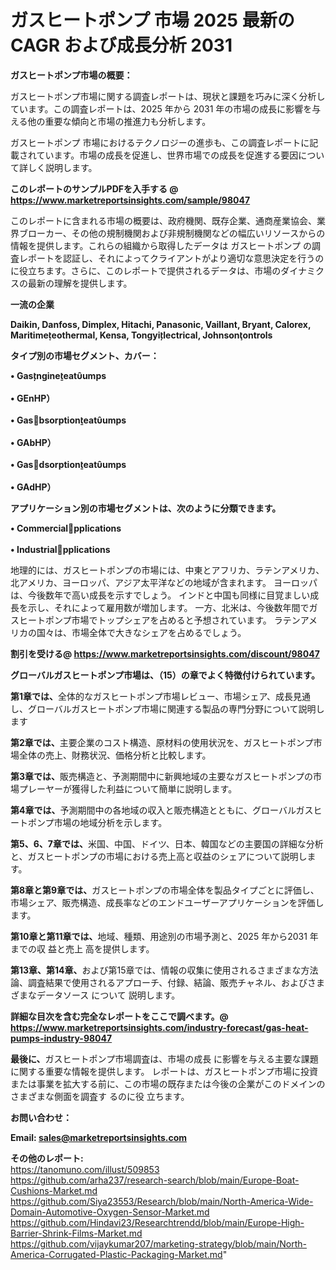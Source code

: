 # ガスヒートポンプ 市場 2025 最新の CAGR および成長分析 2031

<strong><b>ガスヒートポンプ市場の概要：</b></strong>

ガスヒートポンプ市場に関する調査レポートは、現状と課題を巧みに深く分析しています。この調査レポートは、2025 年から 2031 年の市場の成長に影響を与える他の重要な傾向と市場の推進力も分析します。

ガスヒートポンプ 市場におけるテクノロジーの進歩も、この調査レポートに記載されています。市場の成長を促進し、世界市場での成長を促進する要因について詳しく説明します。

<strong>このレポートのサンプルPDFを入手する @ <a href=https://www.marketreportsinsights.com/sample/98047>https://www.marketreportsinsights.com/sample/98047</a></strong>

このレポートに含まれる市場の概要は、政府機関、既存企業、通商産業協会、業界ブローカー、その他の規制機関および非規制機関などの幅広いリソースからの情報を提供します。これらの組織から取得したデータは ガスヒートポンプ の調査レポートを認証し、それによってクライアントがより適切な意思決定を行うのに役立ちます。さらに、このレポートで提供されるデータは、市場のダイナミクスの最新の理解を提供します。

<strong>一流の企業</strong>

<strong><b>Daikin, Danfoss, Dimplex, Hitachi, Panasonic, Vaillant, Bryant, Calorex, Maritimeeothermal, Kensa, Tongyilectrical, Johnsonontrols</b></strong>

<strong><b>タイプ別の市場セグメント、カバー：</b></strong>

<strong>• Gasngineeatumps<br><br>• GEnHP）<br><br>• Gasbsorptioneatumps<br><br>• GAbHP）<br><br>• Gasdsorptioneatumps<br><br>• GAdHP）</strong>

<strong><b>アプリケーション別の市場セグメントは、次のように分類できます。</b></strong>

<strong>• Commercialpplications<br><br>• Industrialpplications</strong>

 地理的には、ガスヒートポンプの市場には、中東とアフリカ、ラテンアメリカ、北アメリカ、ヨーロッパ、アジア太平洋などの地域が含まれます。 ヨーロッパは、今後数年で高い成長を示すでしょう。 インドと中国も同様に目覚ましい成長を示し、それによって雇用数が増加します。 一方、北米は、今後数年間でガスヒートポンプ市場でトップシェアを占めると予想されています。 ラテンアメリカの国々は、市場全体で大きなシェアを占めるでしょう。

<strong>割引を受ける@ <a href=https://www.marketreportsinsights.com/discount/98047>https://www.marketreportsinsights.com/discount/98047</a></strong>

<strong><b>グローバルガスヒートポンプ市場は、（15）の章でよく特徴付けられています。</b></strong>

<strong><b>第</b></strong><strong><b>1章では、</b></strong>全体的なガスヒートポンプ市場レビュー、市場シェア、成長見通し、グローバルガスヒートポンプ市場に関連する製品の専門分野について説明します

<strong><b>第2章では、</b></strong>主要企業のコスト構造、原材料の使用状況を、ガスヒートポンプ市場全体の売上、財務状況、価格分析と比較します。

<strong><b>第3章では、</b></strong>販売構造と、予測期間中に新興地域の主要なガスヒートポンプの市場プレーヤーが獲得した利益について簡単に説明します。

<strong><b>第4章では、</b></strong>予測期間中の各地域の収入と販売構造とともに、グローバルガスヒートポンプ市場の地域分析を示します。

<strong><b>第5、6、7章では、</b></strong>米国、中国、ドイツ、日本、韓国などの主要国の詳細な分析と、ガスヒートポンプの市場における売上高と収益のシェアについて説明します。

<strong><b>第8章と第9章では、</b></strong>ガスヒートポンプの市場全体を製品タイプごとに評価し、市場シェア、販売構造、成長率などのエンドユーザーアプリケーションを評価します。

<strong><b>第10章と第11章では、</b></strong>地域、種類、用途別の市場予測と、2025 年から2031 年までの収 益と売上 高を提供します。

<strong><b>第13章、第14章、</b></strong>および第15章では、情報の収集に使用されるさまざまな方法論、調査結果で使用されるアプローチ、付録、結論、販売チャネル、およびさまざまなデータソース について 説明します。

<strong>詳細な目次を含む完全なレポートをここで調べます。@ <a href=https://www.marketreportsinsights.com/industry-forecast/gas-heat-pumps-industry-98047>https://www.marketreportsinsights.com/industry-forecast/gas-heat-pumps-industry-98047</a></strong>

<strong><b>最後に、</b></strong>ガスヒートポンプ市場調査は、市場の成長 に影響を</a>与える主要な課題に関する重要な情報を提供します。 レポートは、ガスヒートポンプ市場に投資または事業を拡大する前に、この市場の既存または今後の企業がこのドメインのさまざまな側面を調査す るのに役 立ちます。

<strong><b>お問い合わせ：</b></strong>

<strong>Email: </strong><a href=mailto:sales@marketreportsinsights.com><strong>sales@marketreportsinsights.com</strong></a>

<strong>その他のレポート:</strong>
<br>
<a href=https://tanomuno.com/illust/509853>https://tanomuno.com/illust/509853</a>
<br>
<a href=https://github.com/arha237/research-search/blob/main/Europe-Boat-Cushions-Market.md>https://github.com/arha237/research-search/blob/main/Europe-Boat-Cushions-Market.md</a>
<br>
<a href=https://github.com/Siya23553/Research/blob/main/North-America-Wide-Domain-Automotive-Oxygen-Sensor-Market.md>https://github.com/Siya23553/Research/blob/main/North-America-Wide-Domain-Automotive-Oxygen-Sensor-Market.md</a>
<br>
<a href=https://github.com/Hindavi23/Researchtrendd/blob/main/Europe-High-Barrier-Shrink-Films-Market.md>https://github.com/Hindavi23/Researchtrendd/blob/main/Europe-High-Barrier-Shrink-Films-Market.md</a>
<br>
<a href=https://github.com/vijaykumar207/marketing-strategy/blob/main/North-America-Corrugated-Plastic-Packaging-Market.md>https://github.com/vijaykumar207/marketing-strategy/blob/main/North-America-Corrugated-Plastic-Packaging-Market.md</a>"
